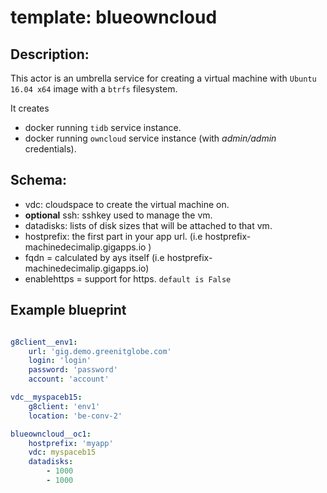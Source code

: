 # template: blueowncloud

## Description:
This actor is an umbrella service for creating a virtual machine with `Ubuntu 16.04 x64` image with a `btrfs` filesystem.

It creates
  - docker running `tidb` service instance.
  - docker running `owncloud` service instance (with *admin/admin* credentials).


## Schema:

- vdc: cloudspace to create the virtual machine on.
- **optional** ssh: sshkey used to manage the vm.
- datadisks: lists of disk sizes that will be attached to that vm.
-  hostprefix: the first part in your app url. (i.e hostprefix-machinedecimalip.gigapps.io )
-  fqdn = calculated by ays itself (i.e hostprefix-machinedecimalip.gigapps.io)
-  enablehttps = support for https. `default is False`


## Example blueprint

```yaml

g8client__env1:
    url: 'gig.demo.greenitglobe.com'
    login: 'login'
    password: 'password'
    account: 'account'

vdc__myspaceb15:
    g8client: 'env1'
    location: 'be-conv-2'

blueowncloud__oc1:
    hostprefix: 'myapp'
    vdc: myspaceb15
    datadisks:
        - 1000
        - 1000

```
